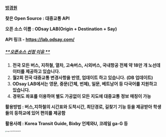 **<u>방경원</u>**

**찾은 Open Source : 대중교통 API**

**오픈 소스 이름 : ODsay LAB(Origin + Destination + Say)**

**API 링크 - https://lab.odsay.com/**

##### <u>**오픈소스 선정 이유 **</u>

1.  **전국 모든 버스, 지하철, 열차, 고속버스, 시외버스, 국내항공 전체 약 18만 개 노선데이터를 제공하고 있습니다.**
2. **월2회 전국 대중교통 변경사항을 반영, 업데이트 하고 있습니다.** **(DB 업데이트)**
3. **ODsay LAB에서는 영문, 중문(간체, 번체), 일문, 베트남어 등 다국어를 지원하고 있습니다.**
4. **경위도 좌표를 이용하여 별도 가공없이 모든 지도에 대중교통 정보 매칭이 가능**

**활용방법 : 버스,지하철의 시간표와 도착시간,  최단경로, 길찾기 기능 등을 제공받아 학생들의 등하교에 있어 편의를 제공함**

**활용사례 :  Korea Transit Guide, Bixby 언제와U, 코레일 ga-G 등**

<img src="C:\Users\ruddn\AppData\Roaming\Typora\typora-user-images\image-20221117000009379.png" alt="image-20221117000009379" style="zoom:25%;" />
